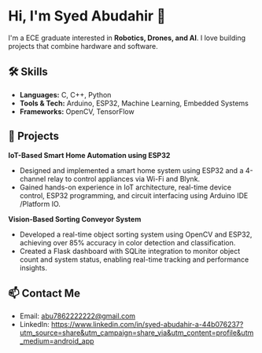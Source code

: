 # Hi, I'm Syed Abudahir 👋

I'm a ECE graduate interested in **Robotics, Drones, and AI**. I love building projects that combine hardware and software.

## 🛠 Skills
- **Languages:** C, C++, Python
- **Tools & Tech:** Arduino, ESP32, Machine Learning, Embedded Systems
- **Frameworks:** OpenCV, TensorFlow

## 🚀 Projects
**IoT-Based Smart Home Automation using ESP32**

- Designed and implemented a smart home system using ESP32 and a 4-channel relay to control
appliances via Wi-Fi and Blynk.
- Gained hands-on experience in IoT architecture, real-time device control, ESP32 programming, and
circuit interfacing using Arduino IDE /Platform IO.

**Vision-Based Sorting Conveyor System**

- Developed a real-time object sorting system using OpenCV and ESP32, achieving over 85% accuracy
in color detection and classification.
- Created a Flask dashboard with SQLite integration to monitor object count and system status,
enabling real-time tracking and performance insights.

## 📫 Contact Me
- Email: abu7862222222@gmail.com
- LinkedIn: https://www.linkedin.com/in/syed-abudahir-a-44b076237?utm_source=share&utm_campaign=share_via&utm_content=profile&utm_medium=android_app

